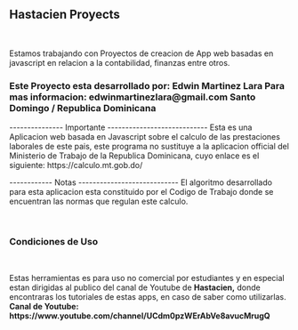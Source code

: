 <h2>Hastacien Proyects</h2> 
<br>
<p>Estamos trabajando con Proyectos de creacion de App web basadas en javascript 
en relacion a la contabilidad, finanzas entre otros.
</p>
<h3>Este Proyecto esta desarrollado por: Edwin Martinez Lara
        Para mas informacion: edwinmartinezlara@gmail.com
        Santo Domingo / Republica Dominicana</h3>
<p>--------------- Importante ----------------------------
        Esta es una Aplicacion web basada en Javascript sobre 
        el calculo de las prestaciones laborales de este 
        pais, este programa no sustituye a la aplicacion
        official del Ministerio de Trabajo de la Republica
        Dominicana, cuyo enlace es el siguiente:
        https://calculo.mt.gob.do/</p>
        <p>------------ Notas ----------------------------
                El algoritmo desarrollado para esta aplicacion 
                esta constituido por el Codigo de Trabajo donde
                se encuentran las normas que regulan este calculo.</p>



<br>
<h3>Condiciones de Uso</h3>
<br>
<p>Estas herramientas es para uso no comercial por estudiantes y en especial
  estan dirigidas al publico del canal de Youtube de  <b> Hastacien,</b> donde encontraras 
  los tutoriales de estas apps, en caso de saber como utilizarlas.
<strong>Canal de Youtube: https://www.youtube.com/channel/UCdm0pzWErAbVe8avucMrugQ          </strong>
</p>


